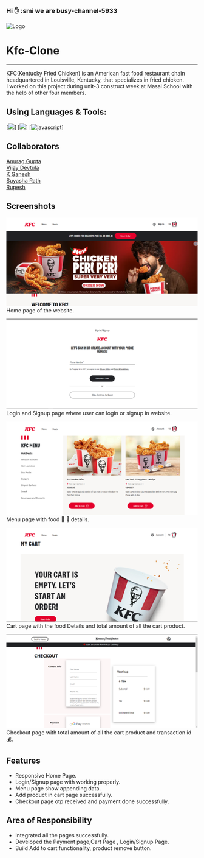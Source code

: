 ### Hi ✋ :smi we are busy-channel-5933
![Logo](https://online.kfc.co.in/static/media/kfcLogo.492728c6.svg)

# Kfc-Clone
<hr>
 KFC(Kentucky Fried Chicken) is an American fast food restaurant chain headquartered in Louisville, Kentucky, that specializes in fried chicken.
<br>
I worked on this project during unit-3 construct week at Masai School with the help of other four members.

## Using Languages & Tools:
[<img width="26px" src="https://camo.githubusercontent.com/da7acacadecf91d6dc02efcd2be086bb6d78ddff19a1b7a0ab2755a6fda8b1e9/68747470733a2f2f63646e2e6a7364656c6976722e6e65742f67682f64657669636f6e732f64657669636f6e2f69636f6e732f68746d6c352f68746d6c352d6f726967696e616c2e737667"/>]
[<img width="26px" src="https://camo.githubusercontent.com/5fa137d222dde7b69acd22c6572a065ce3656e6ffa1f5e88c1b5c7a935af3cc6/68747470733a2f2f63646e2e6a7364656c6976722e6e65742f67682f64657669636f6e732f64657669636f6e2f69636f6e732f7673636f64652f7673636f64652d6f726967696e616c2e737667"/>]
[<img width="26px" src="https://camo.githubusercontent.com/442c452cb73752bb1914ce03fce2017056d651a2099696b8594ddf5ccc74825e/68747470733a2f2f63646e2e6a7364656c6976722e6e65742f67682f64657669636f6e732f64657669636f6e2f69636f6e732f6a6176617363726970742f6a6176617363726970742d6f726967696e616c2e737667" alt="javascript"/>]

## Collaborators
<a href="https://github.com/anuragg0107">Anurag Gupta</a><br>
<a href="https://github.com/VijayDevtula">Vijay Devtula</a><br>
<a href="https://github.com/Ganeshwebdeveloper">K Ganesh</a><br>
<a href="https://github.com/SuyashaRath">Suyasha Rath</a><br>
<a href="https://github.com/rupeshgondrawar">Rupesh</a><br>

## Screenshots

![Home Page](./images/a.png)
Home page of the website.

![Login/Signup](./images/b.png)
Login and Signup page where user can login or signup in website. 

![Menu Page](./images/c.png)
Menu page with food 🐔 🍔 details.

![Cart Page](./images/d.png)
Cart page with the food Details and total amount of all the cart product.

![Checkout Page](./images/e.png)
Checkout page with total amount of all the cart product and transaction id :moneybag:.

## Features
- Responsive Home Page.
- Login/Signup page with working properly.
- Menu page show appending data.
- Add product in cart page successfully.
- Checkout page otp received and payment done successfully. 

## Area of Responsibility

- Integrated all the pages successfully.
- Developed the Payment page,Cart Page , Login/Signup Page.
- Build Add to cart functionality, product remove button.
